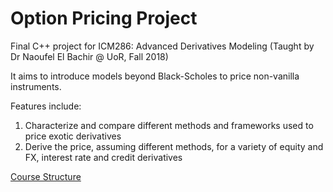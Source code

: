 # Option Pricing Project
Final C++ project for ICM286: Advanced Derivatives Modeling (Taught by Dr Naoufel El Bachir @ UoR, Fall 2018)

It aims to introduce models beyond Black-Scholes to price non-vanilla instruments. 

Features include:
  1. Characterize and compare different methods and frameworks used to price exotic derivatives
  2. Derive the price, assuming different methods, for a variety of equity and FX, interest rate and credit derivatives

[Course Structure](https://www.reading.ac.uk/modules/documents?acyear=2022%252f3&modcode=ICM286)

